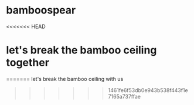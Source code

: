 # bamboospear
<<<<<<< HEAD
# let's break the bamboo ceiling together
=======
 let's break the bamboo ceiling with us
>>>>>>> 1461fe6f53db0e943b538f443f1e7165a737ffae
